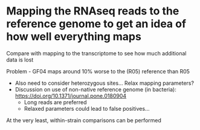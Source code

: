 # Mapping the RNAseq reads to the reference genome to get an idea of how well everything maps

Compare with mapping to the transcriptome to see how much additional data is lost

Problem - GF04 maps around 10% worse to the (R05) reference than R05
* Also need to consider heterozygous sites... Relax mapping parameters?
* Discussion on use of non-native reference genome (in bacteria): https://doi.org/10.1371/journal.pone.0180904
  * Long reads are preferred
  * Relaxed parameters could lead to false positives...

At the very least, within-strain comparisons can be performed
